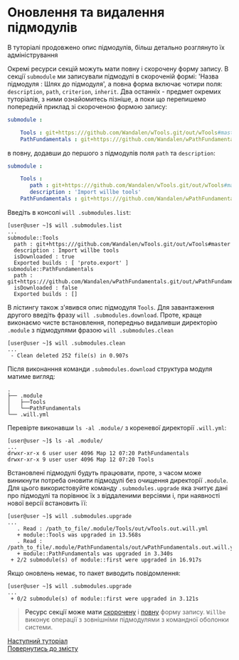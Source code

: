# Оновлення та видалення підмодулів

В туторіалі продовжено опис підмодулів, більш детально розглянуто їх адміністрування

Окремі ресурси секцій можуть мати повну і скорочену форму запису. В секції `submodule` ми записували підмодулі в скороченій формі: 'Назва підмодуля : Шлях до підмодуля', а повна форма включає чотири поля: `description`, `path`, `criterion`, `inherit`. Два останніх - предмет окремих туторіалів, з ними ознайомитесь пізніше, а поки що перепишемо попередній приклад зі скороченою формою запису:
<a name="short-form">
  
```yaml
submodule :

    Tools : git+https:///github.com/Wandalen/wTools.git/out/wTools#master  
    PathFundamentals : git+https:///github.com/Wandalen/wPathFundamentals.git/out/wPathFundamentals#master

```

в повну, додавши до першого з підмодулів поля `path` та `description`:

<a name="full-form">

```yaml
submodule :

    Tools :
       path : git+https:///github.com/Wandalen/wTools.git/out/wTools#master
       description : 'Import willbe tools'  
    PathFundamentals : git+https:///github.com/Wandalen/wPathFundamentals.git/out/wPathFundamentals#master

```

Введіть в консолі `will .submodules.list`:

```
[user@user ~]$ will .submodules.list
...
submodule::Tools
  path : git+https:///github.com/Wandalen/wTools.git/out/wTools#master
  description : Import willbe tools
  isDownloaded : true
  Exported builds : [ 'proto.export' ]
submodule::PathFundamentals
  path : git+https:///github.com/Wandalen/wPathFundamentals.git/out/wPathFundamentals#master
  isDownloaded : false
  Exported builds : []

```  

<a name="submodules-cleaning">
    
В лістингу також з'явився опис підмодуля `Tools`. Для завантаження другого введіть фразу `will .submodules.download`. Проте, краще виконаємо чисте встановлення, попередньо видаливши директорію `.module` з підмодулями фразою `will .submodules.clean`

```
[user@user ~]$ will .submodules.clean
...
 - Clean deleted 252 file(s) in 0.907s

```

Після виконанння команди `.submodules.download` структура модуля матиме вигляд:
```
.
├── .module
│   ├──Tools
│   └──PathFundamentals
└── .will.yml

```

Перевірте виконавши `ls -al .module/` з кореневої директорії `.will.yml`:

```
[user@user ~]$ ls -al .module/
...
drwxr-xr-x 6 user user 4096 Мар 12 07:20 PathFundamentals
drwxr-xr-x 9 user user 4096 Мар 12 07:20 Tools

```

<a name="submodules-upgrade">
    
Встановлені підмодулі будуть працювати, проте, з часом може виникнути потреба оновити підмодулі без очищення директорії `.module`. Для цього використовуйте команду `.submodules.upgrade` яка зчитує дані про підмодулі та порівнює їх з віддаленими версіями і, при наявності нової версії встановить її:

```
[user@user ~]$ will .submodules.upgrade
...
   . Read : /path_to_file/.module/Tools/out/wTools.out.will.yml
   + module::Tools was upgraded in 13.568s
   . Read : /path_to_file/.module/PathFundamentals/out/wPathFundamentals.out.will.yml
   + module::PathFundamentals was upgraded in 3.340s
 + 2/2 submodule(s) of module::first were upgraded in 16.917s

```

Якщо оновлень немає, то пакет виводить повідомлення:

```
[user@user ~]$ will .submodules.upgrade
...
 + 0/2 submodule(s) of module::first were upgraded in 3.121s

```

> Ресурс секції може мати [скорочену](#short-form) і [повну](#full-form) форму запису.
> `Willbe` виконує операції з зовнішніми підмодулями з командної оболонки системи.

[Наступний туторіал](ModuleCreationByBuild.ukr.md)  
[Повернутись до змісту](../README.md#tutorials)

